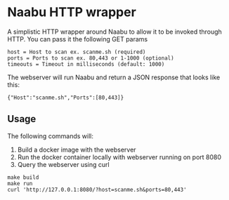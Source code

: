 # Naabu HTTP wrapper
A simplistic HTTP wrapper around Naabu to allow it to be invoked through HTTP. You can pass it the following GET params

```
host = Host to scan ex. scanme.sh (required)
ports = Ports to scan ex. 80,443 or 1-1000 (optional)
timeouts = Timeout in milliseconds (default: 1000)
```

The webserver will run Naabu and return a JSON response that looks like this:

```
{"Host":"scanme.sh","Ports":[80,443]}
```

## Usage

The following commands will:

1. Build a docker image with the webserver
2. Run the docker container locally with webserver running on port 8080
3. Query the webserver using curl

```
make build
make run
curl 'http://127.0.0.1:8080/?host=scanme.sh&ports=80,443'
```

